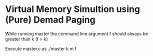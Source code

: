 # Virtual Memory Simultion using (Pure) Demad Paging

While running master the command line argument f should always be greater than k (f > k)

Execute master.c as
./master k m f